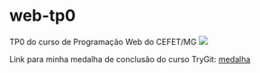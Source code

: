 # web-tp0
TP0 do curso de Programação Web do CEFET/MG
<img src="http://fegemo.github.io/cefet-web/images/medalha.png">

Link para minha medalha de conclusão do curso TryGit:
<a href="https://www.codeschool.com/users/laisrmlc/badges/121">
 medalha
</a>
